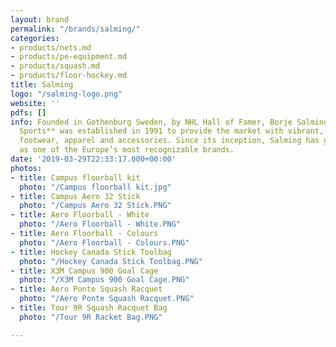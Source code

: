 ```yaml
---
layout: brand
permalink: "/brands/salming/"
categories:
- products/nets.md
- products/pe-equipment.md
- products/squash.md
- products/floor-hockey.md
title: Salming
logo: "/salming-logo.png"
website: ''
pdfs: []
info: Founded in Gothenburg Sweden, by NHL Hall of Famer, Borje Salming; **Salming
  Sports** was established in 1991 to provide the market with vibrant, performance-driven
  footwear, apparel and accessories. Since its inception, Salming has grown to exist
  as one of the Europe’s most recognizable brands.
date: '2019-03-29T22:33:17.000+00:00'
photos:
- title: Campus floorball kit
  photo: "/Campus floorball kit.jpg"
- title: Campus Aero 32 Stick
  photo: "/Campus Aero 32 Stick.PNG"
- title: Aero Floorball - White
  photo: "/Aero Floorball - White.PNG"
- title: Aero Floorball - Colours
  photo: "/Aero Floorball - Colours.PNG"
- title: Hockey Canada Stick Toolbag
  photo: "/Hockey Canada Stick Toolbag.PNG"
- title: X3M Campus 900 Goal Cage
  photo: "/X3M Campus 900 Goal Cage.PNG"
- title: Aero Ponte Squash Racquet
  photo: "/Aero Ponte Squash Racquet.PNG"
- title: Tour 9R Squash Racquet Bag
  photo: "/Tour 9R Racket Bag.PNG"

---
```

